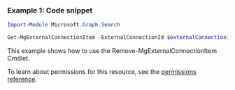 ### Example 1: Code snippet

```powershellImport-Module Microsoft.Graph.Search

Get-MgExternalConnectionItem -ExternalConnectionId $externalConnectionId -ExternalItemId $externalItemId
```
This example shows how to use the Remove-MgExternalConnectionItem Cmdlet.
To learn about permissions for this resource, see the [permissions reference](/graph/permissions-reference).

